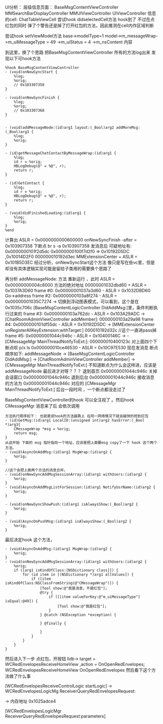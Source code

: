 UI分析：
层级信息页面：
BaseMsgContentViewController
MMSearchBarDisplayController
MMUIViewController
UIViewController
信息的cell:
ChatTableViewCell
尝试hook didselectedCell方法 hook到了 不过在点红包的同时 弹了个警告还是掉了打开红包的方法，因此推测在cell内作区域判断

尝试hook setViewModel方法
base->modelType=1
model->m_messageWrap->m_uiMessageType = 49
                    ->m_uiStatus = 4
                    ->m_nsContent 内容

到这里，换了个思路
把BaseMsgContentViewController 所有的方法log出来 发现以下可hook方法
```
%hook BaseMsgContentViewController
- (void)onNewSyncStart {
    %log;
    %orig; 
    // 0x103307358
}

- (void)onNewSyncFinish {
    %log;
    %orig;
    // 0x103307368
}


- (void)addMessageNode:(id)arg1 layout:(_Bool)arg2 addMoreMsg:(_Bool)arg3 {
    %log;
    %orig;
}

- (id)getMessageChatContactByMessageWrap:(id)arg1 {
    %log;
    id r = %orig;
    HBLogDebug(@" = %@", r);
    return r;
}

- (id)GetContact {
    %log;
    id r = %orig;
    HBLogDebug(@" = %@", r);
    return r;
}

- (void)didFinishedLoading:(id)arg1 {
    %log;
    %orig;
}
%end
```

计算出 ASLR = 0x0000000000600000
onNewSyncFinish -after =  0x103907358
下断点 br s -a 0x103907358
发消息后 可疑地址有: 0x0000000101f2d5dc 0x0000000100f7d2f0 => 0x10192D5DC ,0x10014D2F0
000000010192d3ec MMExtensionCenter + ASLR = 0x101B5D3EC
经过分析，onNewSyncStart这个方法 像只是写在些vc里，但是却没有具体逻辑实现可能是留给子类用的需要换个思路了

再分析 addMessageNode: 方法 重新运行 ，此时 
ASLR = 0x00000000004c8000
方法的绝对地址 00000001032dbd60 + ASLR = 0x1037A3D60
frame #0: 0x00000001037a3d60 - ASLR = 0x1032DBD60 
Go->address
frame #2: 0x0000000103a8f274 - ASLR = 0x00000001035C7274 -> 切换到浮动图表模式，可以看到，这个是在 0x1035c706c [BaseMsgContentLogicController DidAddMsg:]里，条件判断执行过来的
frame #3: 0x0000000103a762dc - ASLR = 0x103A29ADC -> [ChatRoomAdminViewController addMember]: 0000000103a29a98
frame #4: 0x0000000101df55dc - ASLR = 0x10192D5DC -> [MMExtensionCenter unRegisterAllKeyExtension:withTarget:] 000010192d32c //这个一直进pass掉
frame #5: 0x00000001044c946c - ASLR = 0x10400146C ->  -[CMessageMgr MainThreadNotifyToExt:]: 000000010400123c
对上面四个下断点呗 
p/x ls 0x000000010ce46530 - ASLR = 0x10C97E530
现在发消息 断点顺序如下: addMessageNode -> [BaseMsgContentLogicController DidAddMsg:] -> [ChatRoomAdminViewController addMember] -> [CMessageMgr MainThreadNotifyToExt:]
不知道断点为什么会这样进，应该是 addMessageNode 最后进才对呀？？？
退到首页 0x00000001044c946c 
关掉会话窗口 0x00000001044c946c
退到后台 0x00000001044c946c
接收消息的方法为 0x00000001044c946c 对应的 [CMessageMgr MainThreadNotifyToExt:]
后台一段时间 ，一个断点都没走过了

BaseMsgContentViewController的hook 可以全注视了  。然后hook CMessageMgr
消息来了后 会依次调用
```
方法执行顺序如下： 也就是说hook的方法越靠上 在同一网络情况下就会越快的抢到红包
- (id)GetMsg:(id)arg1 LocalID:(unsigned int)arg2 hasError:(_Bool *)arg3{
    CMessageWrap *msg = %orig;
    return msg;
}
从这开始 下面的 msg 指针指向一个地址，应该是把上面要msg copy了一下 hook 这个两个方法。
- (void)AsyncOnAddMsg:(id)arg1 MsgWrap:(id)arg2 {
    %orig;
}

//这个会把上面两个方法的消息合并。 
- (void)onNewSyncAddMsgSessionArray:(id)arg1 withUsers:(id)arg2 {
    %orig;
}
- (void)AsyncOnAddMsgListForSession:(id)arg1 NotifyUsrName:(id)arg2 {
    %orig;
}

- (void)onNewSyncShowPush:(id)arg1 isAlwaysShow:(_Bool)arg2 {
    %orig;
}

- (void)AsyncOnPushMsg:(id)arg1 isAlwaysShow:(_Bool)arg2 {
    %orig;
}
```
最后决定hook 这个方法，
```
- (void)AsyncOnAddMsg:(id)arg1 MsgWrap:(id)arg2 {
    %orig;
}
- (void)onNewSyncAddMsgSessionArray:(id)arg1 withUsers:(id)arg2 {
    %orig;
    if ([arg1 isKindOfClass:[NSDictionary class]]) {
        for (id item in [(NSDictionary *)arg1 allValues]) {
            if ([item isKindOfClass:NSClassFromString(@"CMessageWrap")]) {
                [Tool show:@"我是消息，不是红包"];
                @try {
                    if ([[item valueForKey:@"m_uiMessageType"] isEqual:@49]) {
                        [Tool show:@"我是红包"];
                    }
                } @catch (NSException *exception) {
                    
                } @finally {
                    
                }
            }
        }
    }
}
```

然后进入下一步 点红包，开按钮
lldb-> target = WCRedEnvelopesReceiveHomeView ,action = OnOpenRedEnvelopes; WCRedEnvelopesReceiveHomeView OnOpenRedEnvelopes
然后看下这个方法做了什么事

[WCRedEnvelopesReceiveControlLogic startLogic] -> WCRedEnvelopesLogicMg ReceiverQueryRedEnvelopesRequest:
<!-- [<WCRedEnvelopesReceiveControlLogic: 0x281ed4070> OnReceiverQueryRedEnvelopesRequest:{
    "expression_md5" = "";
    hbStatus = 2;
    hbType = 0;
    isSender = 0;
    preStrainFlag = 1;
    receiveStatus = 0;
    scenePicSwitch = 1;
    sendId = 1000039401201905196010917231866;
    sendUserName = "wxid_6736jizor6ek22";
    showRecNormalExpression = 1;
    showYearExpression = 1;
    statusMess = "\U7ed9\U4f60\U53d1\U4e86\U4e00\U4e2a\U7ea2\U5305";
    timingIdentifier = EF27A037E77A795C31EF36B35E24F4BB;
    watermark = "";
    wishing = "\U606d\U559c\U53d1\U8d22\Uff0c\U5927\U5409\U5927\U5229";
} Error:(null)] -->
-> 内存地址 0x1025adce4

[WCRedEnvelopesLogicMgr ReceiverQueryRedEnvelopesRequest:parameters]


 